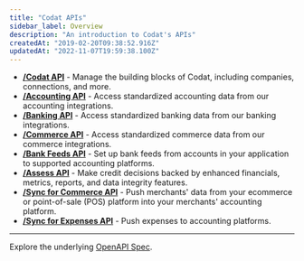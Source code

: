 ```yaml
---
title: "Codat APIs"
sidebar_label: Overview
description: "An introduction to Codat's APIs"
createdAt: "2019-02-20T09:38:52.916Z"
updatedAt: "2022-11-07T19:59:38.100Z"
---
```


- **[/Codat API](/codat-api)** - Manage the building blocks of Codat, including companies, connections, and more.
- **[/Accounting API](/accounting-api)** - Access standardized accounting data from our accounting integrations.
- **[/Banking API](/banking-api)** - Access standardized banking data from our banking integrations.
- **[/Commerce API](/commerce-api)** - Access standardized commerce data from our commerce integrations.
- **[/Bank Feeds API](/accounting-api)** - Set up bank feeds from accounts in your application to supported accounting platforms.
- **[/Assess API](/assess-api)** - Make credit decisions backed by enhanced financials, metrics, reports, and data integrity features.
- **[/Sync for Commerce API](/accounting-api)** - Push merchants' data from your ecommerce or point-of-sale (POS) platform into your merchants' accounting platform.
- **[/Sync for Expenses API](/sync-for-expenses-api)** - Push expenses to accounting platforms.

---

Explore the underlying [OpenAPI Spec](https://github.com/codatio/oas).